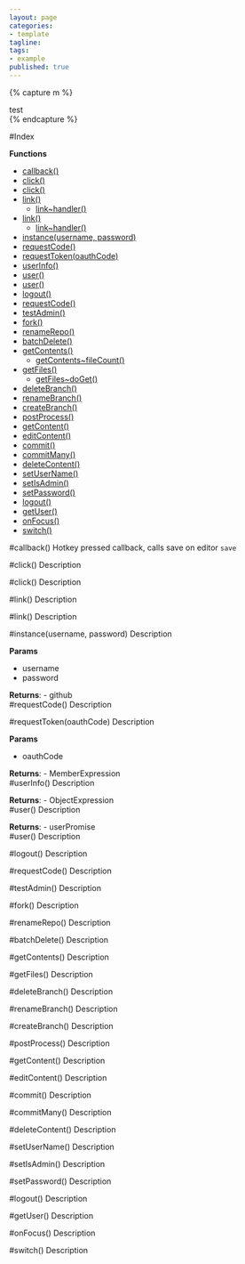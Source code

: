 ```yaml
---
layout: page
categories:
- template
tagline:
tags:
- example
published: true
---
```


<!-- https://github.com/github/markup/tree/master#html-sanitization -->
{% capture m %}<div>test</div>{% endcapture %}

#Index

**Functions**

* [callback()](#callback)
* [click()](#click)
* [click()](#click)
* [link()](#link)
  * [link~handler()](#link..handler)
* [link()](#link)
  * [link~handler()](#link..handler)
* [instance(username, password)](#instance)
* [requestCode()](#requestCode)
* [requestToken(oauthCode)](#requestToken)
* [userInfo()](#userInfo)
* [user()](#user)
* [user()](#user)
* [logout()](#logout)
* [requestCode()](#requestCode)
* [testAdmin()](#testAdmin)
* [fork()](#fork)
* [renameRepo()](#renameRepo)
* [batchDelete()](#batchDelete)
* [getContents()](#getContents)
  * [getContents~fileCount()](#getContents..fileCount)
* [getFiles()](#getFiles)
  * [getFiles~doGet()](#getFiles..doGet)
* [deleteBranch()](#deleteBranch)
* [renameBranch()](#renameBranch)
* [createBranch()](#createBranch)
* [postProcess()](#postProcess)
* [getContent()](#getContent)
* [editContent()](#editContent)
* [commit()](#commit)
* [commitMany()](#commitMany)
* [deleteContent()](#deleteContent)
* [setUserName()](#setUserName)
* [setIsAdmin()](#setIsAdmin)
* [setPassword()](#setPassword)
* [logout()](#logout)
* [getUser()](#getUser)
* [onFocus()](#onFocus)
* [switch()](#switch)
 
<a name="callback"></a>
#callback()
Hotkey pressed callback, calls save on editor
`save`

<a name="click"></a>
#click()
Description

<a name="click"></a>
#click()
Description

<a name="link"></a>
#link()
Description

<a name="link"></a>
#link()
Description

<a name="instance"></a>
#instance(username, password)
Description

**Params**

- username   
- password   

**Returns**:  - github  
<a name="requestCode"></a>
#requestCode()
Description

<a name="requestToken"></a>
#requestToken(oauthCode)
Description

**Params**

- oauthCode   

**Returns**:  - MemberExpression  
<a name="userInfo"></a>
#userInfo()
Description

**Returns**:  - ObjectExpression  
<a name="user"></a>
#user()
Description

**Returns**:  - userPromise  
<a name="user"></a>
#user()
Description

<a name="logout"></a>
#logout()
Description

<a name="requestCode"></a>
#requestCode()
Description

<a name="testAdmin"></a>
#testAdmin()
Description

<a name="fork"></a>
#fork()
Description

<a name="renameRepo"></a>
#renameRepo()
Description

<a name="batchDelete"></a>
#batchDelete()
Description

<a name="getContents"></a>
#getContents()
Description

<a name="getFiles"></a>
#getFiles()
Description

<a name="deleteBranch"></a>
#deleteBranch()
Description

<a name="renameBranch"></a>
#renameBranch()
Description

<a name="createBranch"></a>
#createBranch()
Description

<a name="postProcess"></a>
#postProcess()
Description

<a name="getContent"></a>
#getContent()
Description

<a name="editContent"></a>
#editContent()
Description

<a name="commit"></a>
#commit()
Description

<a name="commitMany"></a>
#commitMany()
Description

<a name="deleteContent"></a>
#deleteContent()
Description

<a name="setUserName"></a>
#setUserName()
Description

<a name="setIsAdmin"></a>
#setIsAdmin()
Description

<a name="setPassword"></a>
#setPassword()
Description

<a name="logout"></a>
#logout()
Description

<a name="getUser"></a>
#getUser()
Description

<a name="onFocus"></a>
#onFocus()
Description

<a name="switch"></a>
#switch()
Description


